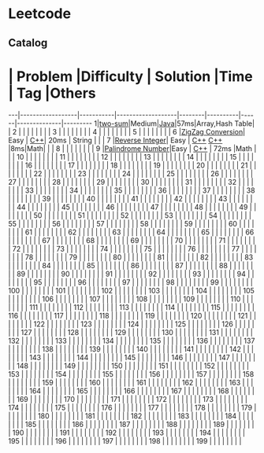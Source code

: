 Leetcode
==========

Catalog
--------
 #  | Problem          |Difficulty | Solution         |Time    | Tag          |Others
 ---|------------------|-----------|-------------------|--------|----------|------|--------------|---------
 1|[two-sum](https://leetcode.com/problems/two-sum/)|Medium|[Java](https://github.com/joshuawong/leetcode/blob/master/leetcode1.cpp)|57ms|Array,Hash Table|              |
2  |                  |           |                   |        |          |      |              |
 3  |                  |           |                   |        |          |      |              |
 4  |                  |           |                   |        |          |      |              |
 5  |                  |           |                   |        |          |      |              |
 6  |[ZigZag Conversion](https://leetcode.com/problems/zigzag-conversion/)| Easy | [C++](https://github.com/joshuawong/leetcode/blob/master/leetcode6.cpp)| 20ms       |  String        |      |              |
 7  |[Reverse Integer](https://leetcode.com/problems/reverse-integer/)| Easy | [C++](https://github.com/joshuawong/leetcode/blob/master/leetcode7.cpp) [C++](https://github.com/joshuawong/leetcode/blob/master/leetcode7v2.cpp) |8ms|Math|      |              |
 8  |                  |           |                   |        |          |      |              |
 9  |[Palindrome Number](https://leetcode.com/problems/palindrome-number/)|Easy           | [C++](https://github.com/joshuawong/leetcode/blob/master/leetcode9.cpp)                  | 72ms       |Math          |      |              |
10  |                  |           |                   |        |          |      |              |
11  |                  |           |                   |        |          |      |              |
12  |                  |           |                   |        |          |      |              |
13  |                  |           |                   |        |          |      |              |
14  |                  |           |                   |        |          |      |              |
15  |                  |           |                   |        |          |      |              |
16  |                  |           |                   |        |          |      |              |
17  |                  |           |                   |        |          |      |              |
18  |                  |           |                   |        |          |      |              |
19  |                  |           |                   |        |          |      |              |
20  |                  |           |                   |        |          |      |              |
21  |                  |           |                   |        |          |      |              |
22  |                  |           |                   |        |          |      |              |
23  |                  |           |                   |        |          |      |              |
24  |                  |           |                   |        |          |      |              |
25  |                  |           |                   |        |          |      |              |
26  |                  |           |                   |        |          |      |              |
27  |                  |           |                   |        |          |      |              |
28  |                  |           |                   |        |          |      |              |
29  |                  |           |                   |        |          |      |              |
30  |                  |           |                   |        |          |      |              |
31  |                  |           |                   |        |          |      |              |
32  |                  |           |                   |        |          |      |              |
33  |                  |           |                   |        |          |      |              |
34  |                  |           |                   |        |          |      |              |
35  |                  |           |                   |        |          |      |              |
36  |                  |           |                   |        |          |      |              |
37  |                  |           |                   |        |          |      |              |
38  |                  |           |                   |        |          |      |              |
39  |                  |           |                   |        |          |      |              |
40  |                  |           |                   |        |          |      |              |
41  |                  |           |                   |        |          |      |              |
42  |                  |           |                   |        |          |      |              |
43  |                  |           |                   |        |          |      |              |
44  |                  |           |                   |        |          |      |              |
45  |                  |           |                   |        |          |      |              |
46  |                  |           |                   |        |          |      |              |
47  |                  |           |                   |        |          |      |              |
48  |                  |           |                   |        |          |      |              |
49  |                  |           |                   |        |          |      |              |
50  |                  |           |                   |        |          |      |              |
51  |                  |           |                   |        |          |      |              |
52  |                  |           |                   |        |          |      |              |
53  |                  |           |                   |        |          |      |              |
54  |                  |           |                   |        |          |      |              |
55  |                  |           |                   |        |          |      |              |
56  |                  |           |                   |        |          |      |              |
57  |                  |           |                   |        |          |      |              |
58  |                  |           |                   |        |          |      |              |
59  |                  |           |                   |        |          |      |              |
60  |                  |           |                   |        |          |      |              |
61  |                  |           |                   |        |          |      |              |
62  |                  |           |                   |        |          |      |              |
63  |                  |           |                   |        |          |      |              |
64  |                  |           |                   |        |          |      |              |
65  |                  |           |                   |        |          |      |              |
66  |                  |           |                   |        |          |      |              |
67  |                  |           |                   |        |          |      |              |
68  |                  |           |                   |        |          |      |              |
69  |                  |           |                   |        |          |      |              |
70  |                  |           |                   |        |          |      |              |
71  |                  |           |                   |        |          |      |              |
72  |                  |           |                   |        |          |      |              |
73  |                  |           |                   |        |          |      |              |
74  |                  |           |                   |        |          |      |              |
75  |                  |           |                   |        |          |      |              |
76  |                  |           |                   |        |          |      |              |
77  |                  |           |                   |        |          |      |              |
78  |                  |           |                   |        |          |      |              |
79  |                  |           |                   |        |          |      |              |
80  |                  |           |                   |        |          |      |              |
81  |                  |           |                   |        |          |      |              |
82  |                  |           |                   |        |          |      |              |
83  |                  |           |                   |        |          |      |              |
84  |                  |           |                   |        |          |      |              |
85  |                  |           |                   |        |          |      |              |
86  |                  |           |                   |        |          |      |              |
87  |                  |           |                   |        |          |      |              |
88  |                  |           |                   |        |          |      |              |
89  |                  |           |                   |        |          |      |              |
90  |                  |           |                   |        |          |      |              |
91  |                  |           |                   |        |          |      |              |
92  |                  |           |                   |        |          |      |              |
93  |                  |           |                   |        |          |      |              |
94  |                  |           |                   |        |          |      |              |
95  |                  |           |                   |        |          |      |              |
96  |                  |           |                   |        |          |      |              |
97  |                  |           |                   |        |          |      |              |
98  |                  |           |                   |        |          |      |              |
99  |                  |           |                   |        |          |      |              |
100 |                  |           |                   |        |          |      |              |
101 |                  |           |                   |        |          |      |              |
102 |                  |           |                   |        |          |      |              |
103 |                  |           |                   |        |          |      |              |
104 |                  |           |                   |        |          |      |              |
105 |                  |           |                   |        |          |      |              |
106 |                  |           |                   |        |          |      |              |
107 |                  |           |                   |        |          |      |              |
108 |                  |           |                   |        |          |      |              |
109 |                  |           |                   |        |          |      |              |
110 |                  |           |                   |        |          |      |              |
111 |                  |           |                   |        |          |      |              |
112 |                  |           |                   |        |          |      |              |
113 |                  |           |                   |        |          |      |              |
114 |                  |           |                   |        |          |      |              |
115 |                  |           |                   |        |          |      |              |
116 |                  |           |                   |        |          |      |              |
117 |                  |           |                   |        |          |      |              |
118 |                  |           |                   |        |          |      |              |
119 |                  |           |                   |        |          |      |              |
120 |                  |           |                   |        |          |      |              |
121 |                  |           |                   |        |          |      |              |
122 |                  |           |                   |        |          |      |              |
123 |                  |           |                   |        |          |      |              |
124 |                  |           |                   |        |          |      |              |
125 |                  |           |                   |        |          |      |              |
126 |                  |           |                   |        |          |      |              |
127 |                  |           |                   |        |          |      |              |
128 |                  |           |                   |        |          |      |              |
129 |                  |           |                   |        |          |      |              |
130 |                  |           |                   |        |          |      |              |
131 |                  |           |                   |        |          |      |              |
132 |                  |           |                   |        |          |      |              |
133 |                  |           |                   |        |          |      |              |
134 |                  |           |                   |        |          |      |              |
135 |                  |           |                   |        |          |      |              |
136 |                  |           |                   |        |          |      |              |
137 |                  |           |                   |        |          |      |              |
138 |                  |           |                   |        |          |      |              |
139 |                  |           |                   |        |          |      |              |
140 |                  |           |                   |        |          |      |              |
141 |                  |           |                   |        |          |      |              |
142 |                  |           |                   |        |          |      |              |
143 |                  |           |                   |        |          |      |              |
144 |                  |           |                   |        |          |      |              |
145 |                  |           |                   |        |          |      |              |
146 |                  |           |                   |        |          |      |              |
147 |                  |           |                   |        |          |      |              |
148 |                  |           |                   |        |          |      |              |
149 |                  |           |                   |        |          |      |              |
150 |                  |           |                   |        |          |      |              |
151 |                  |           |                   |        |          |      |              |
152 |                  |           |                   |        |          |      |              |
153 |                  |           |                   |        |          |      |              |
154 |                  |           |                   |        |          |      |              |
155 |                  |           |                   |        |          |      |              |
156 |                  |           |                   |        |          |      |              |
157 |                  |           |                   |        |          |      |              |
158 |                  |           |                   |        |          |      |              |
159 |                  |           |                   |        |          |      |              |
160 |                  |           |                   |        |          |      |              |
161 |                  |           |                   |        |          |      |              |
162 |                  |           |                   |        |          |      |              |
163 |                  |           |                   |        |          |      |              |
164 |                  |           |                   |        |          |      |              |
165 |                  |           |                   |        |          |      |              |
166 |                  |           |                   |        |          |      |              |
167 |                  |           |                   |        |          |      |              |
168 |                  |           |                   |        |          |      |              |
169 |                  |           |                   |        |          |      |              |
170 |                  |           |                   |        |          |      |              |
171 |                  |           |                   |        |          |      |              |
172 |                  |           |                   |        |          |      |              |
173 |                  |           |                   |        |          |      |              |
174 |                  |           |                   |        |          |      |              |
175 |                  |           |                   |        |          |      |              |
176 |                  |           |                   |        |          |      |              |
177 |                  |           |                   |        |          |      |              |
178 |                  |           |                   |        |          |      |              |
179 |                  |           |                   |        |          |      |              |
180 |                  |           |                   |        |          |      |              |
181 |                  |           |                   |        |          |      |              |
182 |                  |           |                   |        |          |      |              |
183 |                  |           |                   |        |          |      |              |
184 |                  |           |                   |        |          |      |              |
185 |                  |           |                   |        |          |      |              |
186 |                  |           |                   |        |          |      |              |
187 |                  |           |                   |        |          |      |              |
188 |                  |           |                   |        |          |      |              |
189 |                  |           |                   |        |          |      |              |
190 |                  |           |                   |        |          |      |              |
191 |                  |           |                   |        |          |      |              |
192 |                  |           |                   |        |          |      |              |
193 |                  |           |                   |        |          |      |              |
194 |                  |           |                   |        |          |      |              |
195 |                  |           |                   |        |          |      |              |
196 |                  |           |                   |        |          |      |              |
197 |                  |           |                   |        |          |      |              |
198 |                  |           |                   |        |          |      |              |
199 |                  |           |                   |        |          |      |              |
